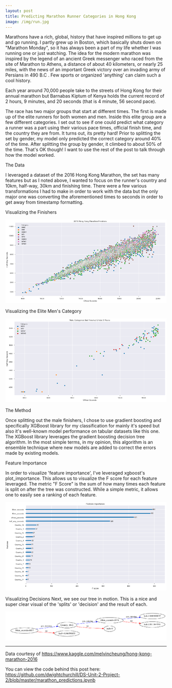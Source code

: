 ```yaml
---
layout: post
title: Predicting Marathon Runner Categories in Hong Kong
image: /img/run.jpg
---
```


Marathons have a rich, global, history that have inspired millions to get up and go running. I partly grew up in Boston, which basically shuts down on "Marathon Monday", so it has always been a part of my life whether I was running one or just watching. The idea for the modern marathon was inspired by the legend of an ancient Greek messenger who raced from the site of Marathon to Athens, a distance of about 40 kilometers, or nearly 25 miles, with the news of an important Greek victory over an invading army of Persians in 490 B.C . Few sports or organized 'anything' can claim such a cool history.

Each year around 70,000 people take to the streets of Hong Kong for their annual marathon but Barnabas Kiptum of Kenya holds the current record of 2 hours, 9 minutes, and 20 seconds (that is 4 minute, 56 second pace).

The race has two major groups that start at different times. The first is made up of the elite runners for both women and men. Inside this elite group are a few different categories. I set out to see if one could predict what category a runner was a part using their various pace times, official finish time, and the country they are from. It turns out, its pretty hard! Prior to splitting the set by gender, my model only predicted the correct category around 40% of the time. After splitting the group by gender, it climbed to about 50% of the time. That's OK though! I want to use the rest of the post to talk through how the model worked.

The Data

I leveraged a dataset of the 2016 Hong Kong Marathon, the set has many features but as I noted above, I wanted to focus on the runner's country and 10km, half-way, 30km and finishing time. There were a few various transformations I had to make in order to work with the data but the only major one was converting the aforementioned times to seconds in order to get away from timestamp formatting.

Visualizing the Finishers

<p align="center">
  <img src="/img/finishers.png"/>
</p>

Visualizing the Elite Men's Category

<p align="center">
  <img src="/img/male_elite.png"/>
</p>

The Method

Once splitting out the male finishers, I chose to use gradient boosting and specifically XGBoost library for my classification for mainly it's speed but also it's well-known model performance on tabular datasets like this one. The XGBoost library leverages the gradient boosting decision tree algorithm. In the most simple terms, in my opinion, this algorithm is an ensemble technique where new models are added to correct the errors made by existing models.

Feature Importance

In order to visualize 'feature importance', I've leveraged xgboost's plot_importance. This allows us to visualize the F score for each feature leveraged. The metric "F Score" is the sum of how many times each feature is split on after the tree was constructed. While a simple metric, it allows one to easily see a ranking of each feature. 

<p align="center">
  <img src="/img/feat_import.png"/>
</p>

Visualizing Decisions
Next, we see our tree in motion. This is a nice and super clear visual of the 'splits' or 'decision' and the result of each. 

<p align="center">
	<img src="/img/plot_tree.png"/>
</p>


---

Data courtesy of <https://www.kaggle.com/melvincheung/hong-kong-marathon-2016>

You can view the code behind this post here: <https://github.com/dwightchurchill/DS-Unit-2-Project-2/blob/master/marathon_predictions.ipynb>
